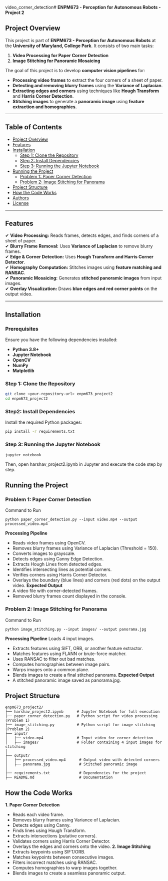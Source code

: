 video_corner_detection# **ENPM673 - Perception for Autonomous Robots - Project 2**

## **Project Overview**
This project is part of **ENPM673 - Perception for Autonomous Robots** at the **University of Maryland, College Park**. It consists of two main tasks:  
1. **Video Processing for Paper Corner Detection**  
2. **Image Stitching for Panoramic Mosaicing**  

The goal of this project is to develop **computer vision pipelines** for:
- **Processing video frames** to extract the four corners of a sheet of paper.
- **Detecting and removing blurry frames** using the **Variance of Laplacian**.
- **Extracting edges and corners** using techniques like **Hough Transform** and **Harris Corner Detection**.
- **Stitching images** to generate a **panoramic image** using **feature extraction and homographies**.

---

## **Table of Contents**
- [Project Overview](#project-overview)
- [Features](#features)
- [Installation](#installation)
  - [Step 1: Clone the Repository](#step-1-clone-the-repository)
  - [Step 2: Install Dependencies](#step-2-install-dependencies)
  - [Step 3: Running the Jupyter Notebook](#step-3-running-the-jupyter-notebook)
- [Running the Project](#running-the-project)
  - [Problem 1: Paper Corner Detection](#problem-1-paper-corner-detection)
  - [Problem 2: Image Stitching for Panorama](#problem-2-image-stitching-for-panorama)
- [Project Structure](#project-structure)
- [How the Code Works](#how-the-code-works)
- [Authors](#authors)
- [License](#license)

---

## **Features**
✔ **Video Processing:** Reads frames, detects edges, and finds corners of a sheet of paper.  
✔ **Blurry Frame Removal:** Uses **Variance of Laplacian** to remove blurry frames.  
✔ **Edge & Corner Detection:** Uses **Hough Transform and Harris Corner Detector**.  
✔ **Homography Computation:** Stitches images using **feature matching and RANSAC**.  
✔ **Panoramic Mosaicing:** Generates **stitched panoramic images** from input images.  
✔ **Overlay Visualization:** Draws **blue edges and red corner points** on the output video.  

---

## **Installation**
### **Prerequisites**
Ensure you have the following dependencies installed:
- **Python 3.8+**
- **Jupyter Notebook**
- **OpenCV**
- **NumPy**
- **Matplotlib**

### **Step 1: Clone the Repository**
```bash
git clone <your-repository-url> enpm673_project2
cd enpm673_project2
```
### **Step2: Install Dependencies**
Install the required Python packages:

```bash
pip install -r requirements.txt

```

### **Step 3: Running the Jupyter Notebook**
```
jupyter notebook

```
Then, open harshav_project2.ipynb in Jupyter and execute the code step by step.
## **Running the Project**
### **Problem 1: Paper Corner Detection**
Command to Run
```
python paper_corner_detection.py --input video.mp4 --output processed_video.mp4
```
**Processing Pipeline**
- Reads video frames using OpenCV.
- Removes blurry frames using Variance of Laplacian (Threshold = 150).
- Converts images to grayscale.
- Detects edges using Canny Edge Detection.
- Extracts Hough Lines from detected edges.
- Identifies intersecting lines as potential corners.
- Verifies corners using Harris Corner Detector.
- Overlays the boundary (blue lines) and corners (red dots) on the output video.
**Expected Output**
- A video file with corner-detected frames.
- Removed blurry frames count displayed in the console.

### **Problem 2: Image Stitching for Panorama**
Command to Run
```
python image_stitching.py --input images/ --output panorama.jpg
```
**Processing Pipeline**
Loads 4 input images.
- Extracts features using SIFT, ORB, or another feature extractor.
- Matches features using FLANN or brute-force matcher.
- Uses RANSAC to filter out bad matches.
- Computes homographies between image pairs.
- Warps images onto a common plane.
- Blends images to create a final stitched panorama.
**Expected Output**
- A stitched panoramic image saved as panorama.jpg.

## **Project Structure**
```
enpm673_project2/
├── harshav_project2.ipynb      # Jupyter Notebook for full execution
├── paper_corner_detection.py   # Python script for video processing (Problem 1)
├── image_stitching.py          # Python script for image stitching (Problem 2)
├── input/
│   ├── video.mp4               # Input video for corner detection
│   ├── images/                 # Folder containing 4 input images for stitching
│
├── output/
│   ├── processed_video.mp4      # Output video with detected corners
│   ├── panorama.jpg             # Stitched panoramic image
│
├── requirements.txt             # Dependencies for the project
├── README.md                    # Documentation

```

## **How the Code Works**
**1. Paper Corner Detection**
- Reads each video frame.
- Removes blurry frames using Variance of Laplacian.
- Detects edges using Canny.
- Finds lines using Hough Transform.
- Extracts intersections (putative corners).
- Validates corners using Harris Corner Detector.
- Overlays the edges and corners onto the video.
**2. Image Stitching**
- Extracts keypoints using SIFT/ORB.
- Matches keypoints between consecutive images.
- Filters incorrect matches using RANSAC.
- Computes homographies to warp images together.
- Blends images to create a seamless panoramic output.
